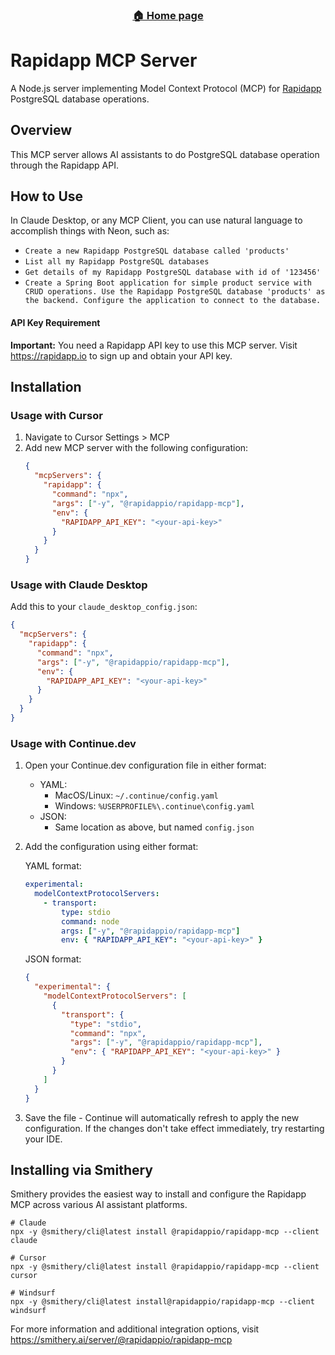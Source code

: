 <h3 align="center">
  <a href="https://rapidapp.io">🏠 Home page</a>
</h4>

# Rapidapp MCP Server

A Node.js server implementing Model Context Protocol (MCP) for [Rapidapp](https://rapidapp.io) PostgreSQL database operations.

## Overview

This MCP server allows AI assistants to do PostgreSQL database operation through the Rapidapp API.

## How to Use

In Claude Desktop, or any MCP Client, you can use natural language to accomplish things with Neon, such as:

- `Create a new Rapidapp PostgreSQL database called 'products'`
- `List all my Rapidapp PostgreSQL databases`
- `Get details of my Rapidapp PostgreSQL database with id of '123456'`
- `Create a Spring Boot application for simple product service with CRUD operations. Use the Rapidapp PostgreSQL database 'products' as the backend. Configure the application to connect to the database.`


#### API Key Requirement

**Important:** You need a Rapidapp API key to use this MCP server. Visit https://rapidapp.io to sign up and obtain your API key.

## Installation

### Usage with Cursor

1. Navigate to Cursor Settings > MCP
2. Add new MCP server with the following configuration:
   ```json
   {
     "mcpServers": {
       "rapidapp": {
         "command": "npx",
         "args": ["-y", "@rapidappio/rapidapp-mcp"],
         "env": {
           "RAPIDAPP_API_KEY": "<your-api-key>"
         }
       }
     }
   }
   ```

### Usage with Claude Desktop

Add this to your `claude_desktop_config.json`:

```json
{
  "mcpServers": {
    "rapidapp": {
      "command": "npx",
      "args": ["-y", "@rapidappio/rapidapp-mcp"],
      "env": {
        "RAPIDAPP_API_KEY": "<your-api-key>"
      }
    }
  }
}
```

### Usage with Continue.dev

1. Open your Continue.dev configuration file in either format:

    - YAML:
        - MacOS/Linux: `~/.continue/config.yaml`
        - Windows: `%USERPROFILE%\.continue\config.yaml`
    - JSON:
        - Same location as above, but named `config.json`

2. Add the configuration using either format:

   YAML format:

   ```yaml
   experimental:
     modelContextProtocolServers:
       - transport:
           type: stdio
           command: node
           args: ["-y", "@rapidappio/rapidapp-mcp"]
           env: { "RAPIDAPP_API_KEY": "<your-api-key>" }
   ```

   JSON format:

   ```json
   {
     "experimental": {
       "modelContextProtocolServers": [
         {
           "transport": {
             "type": "stdio",
             "command": "npx",
             "args": ["-y", "@rapidappio/rapidapp-mcp"],
             "env": { "RAPIDAPP_API_KEY": "<your-api-key>" }
           }
         }
       ]
     }
   }
   ```

3. Save the file - Continue will automatically refresh to apply the new configuration. If the changes don't take effect immediately, try restarting your IDE.

## Installing via Smithery

Smithery provides the easiest way to install and configure the Rapidapp MCP across various AI assistant platforms.

```
# Claude
npx -y @smithery/cli@latest install @rapidappio/rapidapp-mcp --client claude

# Cursor
npx -y @smithery/cli@latest install @rapidappio/rapidapp-mcp --client cursor

# Windsurf
npx -y @smithery/cli@latest install@rapidappio/rapidapp-mcp --client windsurf
```

For more information and additional integration options, visit https://smithery.ai/server/@rapidappio/rapidapp-mcp